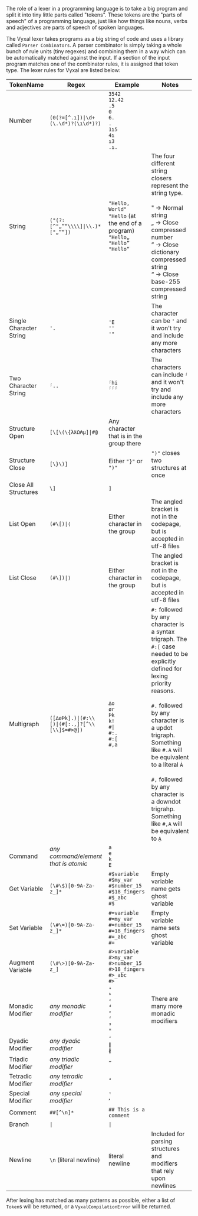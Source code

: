 The role of a lexer in a programming language is to take a big program and split it into tiny little parts called "tokens". These tokens are the "parts of speech" of a programming language, just like how things like nouns, verbs and adjectives are parts of speech of spoken languages.

The Vyxal lexer takes programs as a big string of code and uses a library called `Parser Combinators`. A parser combinator is simply taking a whole bunch of rule units (tiny regexes) and combining them in a way which can be automatically matched against the input. If a section of the input program matches one of the combinator rules, it is assigned that token type. The lexer rules for Vyxal are listed below:

| TokenName               	| Regex                                         	| Example                                                                                       	| Notes                                                                                                                                                                                                                                                                                                                                                            	|
|-------------------------	|-----------------------------------------------	|-----------------------------------------------------------------------------------------------	|------------------------------------------------------------------------------------------------------------------------------------------------------------------------------------------------------------------------------------------------------------------------------------------------------------------------------------------------------------------	|
| Number                  	| `(0(?=[^.ı])\|\d+(\.\d*)?(\ı\d*)?)`           	| `3542`<br>`12.42`<br>`.5`<br>`0`<br>`6.`<br>`.`<br>`1ı5`<br>`4ı`<br>`ı3`<br>`.ı.`             	|                                                                                                                                                                                                                                                                                                                                                                  	|
| String                  	| `("(?:[^"„”“\\\\]\|\\.)*["„”“])`              	| `"Hello, World"`<br>`"Hello` (at the end of a program)<br>`"Hello„`<br>`"Hello”`<br>`"Hello“` 	| The four different string closers represent the string type.<br><br>" -> Normal string<br>„ -> Close compressed number<br>” -> Close dictionary compressed string<br>“ -> Close base-255 compressed string                                                                                                                                                       	|
| Single Character String 	| `'.`                                          	| `'E`<br>`''`<br>`'"`                                                                          	| The character can be `'` and it won't try and include any more characters                                                                                                                                                                                                                                                                                        	|
| Two Character String    	| `ᶴ..`                                         	| `ᶴhi`<br>`ᶴᶴᶴ`                                                                                	| The characters can include `ᶴ` and it won't try and include any more characters                                                                                                                                                                                                                                                                                  	|
| Structure Open          	| `[\[\(\{λƛΩ₳µ]\|#@`                           	| Any character that is in the group there                                                      	|                                                                                                                                                                                                                                                                                                                                                                  	|
| Structure Close         	| `[\}\)]`                                      	| Either `"}"` or `")"`                                                                         	| `")"` closes two structures at once                                                                                                                                                                                                                                                                                                                              	|
| Close All Structures    	| `\]`                                          	| `]`                                                                                           	|                                                                                                                                                                                                                                                                                                                                                                  	|
| List Open               	| `(#\[)\|⟨`                                    	| Either character in the group                                                                 	| The angled bracket is not in the codepage, but is accepted in utf-8 files                                                                                                                                                                                                                                                                                        	|
| List Close              	| `(#\])\|⟩`                                    	| Either character in the group                                                                 	| The angled bracket is not in the codepage, but is accepted in utf-8 files                                                                                                                                                                                                                                                                                        	|
| Multigraph              	| `([∆øÞk].)\|(#:\\[)\|(#[:.,]?[^\\[\\]$=#>@])` 	| `∆o`<br>`ør`<br>`Þk`<br>`k!`<br>`#\|`<br>`#:.`<br>`#:[`<br>`#,a`                              	| `#:` followed by any character is a syntax trigraph. The `#:[` case needed to be explicitly defined for lexing priority reasons.<br><br>`#.` followed by any character is a updot trigraph. Something like `#.A` will be equivalent to a literal `Ȧ`<br><br>`#,` followed by any character is a downdot trigrahp. Something like `#,A` will be equivalent to `Ạ` 	|
| Command                 	| *any command/element that is atomic*          	| `a`<br>`e`<br>`k`<br>`E`                                                                      	|                                                                                                                                                                                                                                                                                                                                                                  	|
| Get Variable            	| `(\#\$)[0-9A-Za-z_]*`                         	| `#$variable`<br>`#$my_var`<br>`#$number_15`<br>`#$18_fingers`<br>`#$_abc`<br>`#$`             	| Empty variable name gets ghost variable                                                                                                                                                                                                                                                                                                                          	|
| Set Variable            	| `(\#\=)[0-9A-Za-z_]*`                         	| `#=variable`<br>`#=my_var`<br>`#=number_15`<br>`#=18_fingers`<br>`#=_abc`<br>`#=`             	| Empty variable name sets ghost variable                                                                                                                                                                                                                                                                                                                          	|
| Augment Variable        	| `(\#\>)[0-9A-Za-z_]`                          	| `#>variable`<br>`#>my_var`<br>`#>number_15`<br>`#>18_fingers`<br>`#>_abc`<br>`#>`             	|                                                                                                                                                                                                                                                                                                                                                                  	|
| Monadic Modifier        	| *any monadic modifier*                        	| `ᵃ`<br>`ᵇ`<br>`ᶜ`<br>`ᵈ`<br>`ᵉ`<br>`ᶠ`<br>`ᶢ`<br>`ᴴ`                                          	| There are many more monadic modifiers                                                                                                                                                                                                                                                                                                                            	|
| Dyadic Modifier         	| *any dyadic modifier*                         	| `″`<br>`∥`<br>`∦`                                                                             	|                                                                                                                                                                                                                                                                                                                                                                  	|
| Triadic Modifier        	| *any triadic modifier*                        	| `‴`                                                                                           	|                                                                                                                                                                                                                                                                                                                                                                  	|
| Tetradic Modifier       	| *any tetradic modifier*                       	| `⁴`                                                                                           	|                                                                                                                                                                                                                                                                                                                                                                  	|
| Special Modifier        	| *any special modifier*                        	| `ᵗ`<br>`ᵜ`                                                                                    	|                                                                                                                                                                                                                                                                                                                                                                  	|
| Comment                 	| `##[^\n]*`                                    	| `## This is a comment`                                                                        	|                                                                                                                                                                                                                                                                                                                                                                  	|
| Branch                  	| `\|`                                          	| `\|`                                                                                          	|                                                                                                                                                                                                                                                                                                                                                                  	|
| Newline                 	| `\n` (literal newline)                        	| literal newline                                                                               	| Included for parsing structures and modifiers that rely upon newlines                                                                                                                                                                                                                                                                                            	|


After lexing has matched as many patterns as possible, either a list of `Token`s will be returned, or a `VyxalCompilationError` will be returned.
